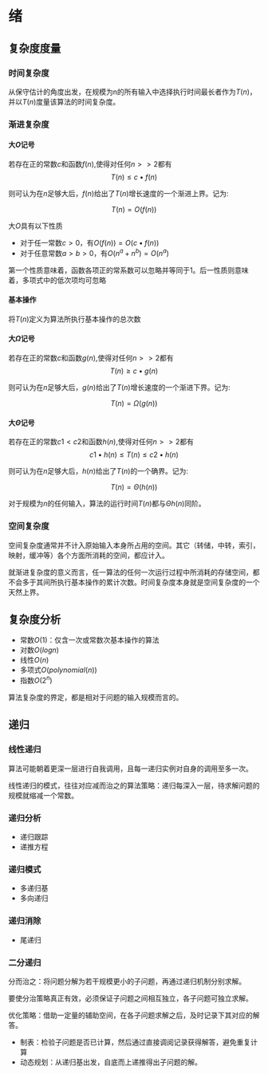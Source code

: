 # 绪

## 复杂度度量

### 时间复杂度

从保守估计的角度出发，在规模为n的所有输入中选择执行时间最长者作为$T(n)$，并以$T(n)$度量该算法的时间复杂度。

### 渐进复杂度

#### 大$O$记号

若存在正的常数$c$和函数$f(n)$,使得对任何$n>>2$都有
$$T(n)\leq c\bullet f(n)$$

则可认为在$n$足够大后，$f(n)$给出了$T(n)$增长速度的一个渐进上界。记为:

$$T(n) = O(f(n))$$

大$O$具有以下性质

- 对于任一常数$c>0$，有$O(f(n)) = O(c\bullet f(n))$
- 对于任意常数$a>b>0$，有$O(n^a+n^b)=O(n^a)$

第一个性质意味着，函数各项正的常系数可以忽略并等同于1。后一性质则意味着，多项式中的低次项均可忽略

#### 基本操作

将$T(n)$定义为算法所执行基本操作的总次数

#### 大$\Omega$记号

若存在正的常数$c$和函数$g(n)$,使得对任何$n>>2$都有
$$T(n)\geq c\bullet g(n)$$

则可认为在$n$足够大后，$g(n)$给出了$T(n)$增长速度的一个渐进下界。记为:

$$T(n) = \Omega(g(n))$$

#### 大$\Theta$记号

若存在正的常数$c1<c2$和函数$h(n)$,使得对任何$n>>2$都有
$$c1\bullet h(n)\leq T(n) \leq c2\bullet h(n)$$

则可认为在$n$足够大后，$h(n)$给出了$T(n)$的一个确界。记为:

$$T(n) = \Theta(h(n))$$

对于规模为$n$的任何输入，算法的运行时间$T(n)$都与$\Theta h(n)$同阶。

### 空间复杂度

空间复杂度通常并不计入原始输入本身所占用的空间。其它（转储，中转，索引，映射，缓冲等）各个方面所消耗的空间，都应计入。

就渐进复杂度的意义而言，任一算法的任何一次运行过程中所消耗的存储空间，都不会多于其间所执行基本操作的累计次数。时间复杂度本身就是空间复杂度的一个天然上界。

## 复杂度分析

- 常数$O(1)$：仅含一次或常数次基本操作的算法
- 对数$O(logn)$
- 线性$O(n)$
- 多项式$O(polynomial(n))$
- 指数$O(2^n)$

算法复杂度的界定，都是相对于问题的输入规模而言的。

## 递归

### 线性递归

算法可能朝着更深一层进行自我调用，且每一递归实例对自身的调用至多一次。

线性递归的模式，往往对应减而治之的算法策略：递归每深入一层，待求解问题的规模就缩减一个常数。

### 递归分析

- 递归跟踪
- 递推方程

### 递归模式

- 多递归基
- 多向递归

### 递归消除

- 尾递归

### 二分递归

分而治之：将问题分解为若干规模更小的子问题，再通过递归机制分别求解。

要使分治策略真正有效，必须保证子问题之间相互独立，各子问题可独立求解。

优化策略：借助一定量的辅助空间，在各子问题求解之后，及时记录下其对应的解答。

- 制表：检验子问题是否已计算，然后通过直接调阅记录获得解答，避免重复计算
- 动态规划：从递归基出发，自底而上递推得出子问题的解。